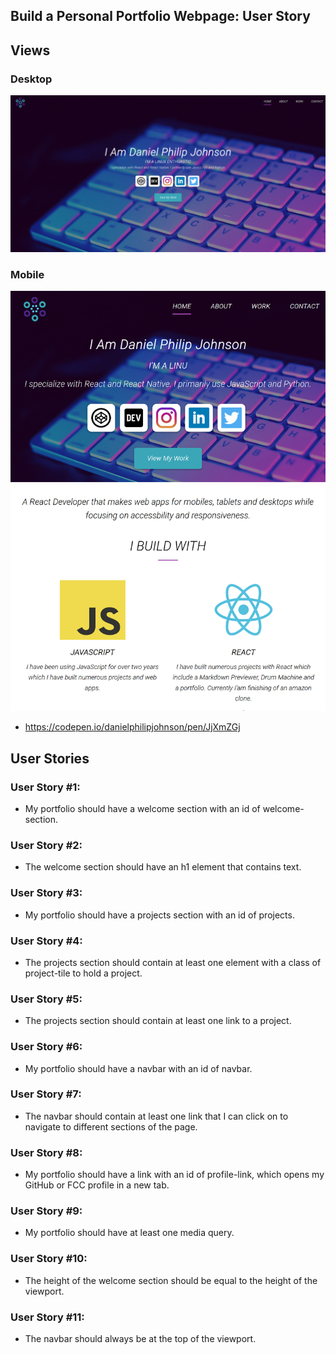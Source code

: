 ## Build a Personal Portfolio Webpage: User Story
## Views

### Desktop
![project](https://raw.githubusercontent.com/danielphilipjohnson/Free-Code-Camp-Portfolio-2018-2019/developmentv0.11/1.Responsive-Web-Design-Certification/5.Personal-Portfolio-Webpage/img/screenshots/portfolio-pc.jpg)


### Mobile
![project](https://raw.githubusercontent.com/danielphilipjohnson/Free-Code-Camp-Portfolio-2018-2019/developmentv0.11/1.Responsive-Web-Design-Certification/5.Personal-Portfolio-Webpage/img/screenshots/portfolio-tablet.jpg)

- https://codepen.io/danielphilipjohnson/pen/JjXmZGj

## User Stories
### User Story #1: 
- My portfolio should have a welcome section with an id of welcome-section.
### User Story #2: 
- The welcome section should have an h1 element that contains text.
### User Story #3: 
- My portfolio should have a projects section with an id of projects.
### User Story #4: 
- The projects section should contain at least one element with a class of project-tile to hold a project.
### User Story #5: 
- The projects section should contain at least one link to a project.
### User Story #6: 
- My portfolio should have a navbar with an id of navbar.
### User Story #7: 
- The navbar should contain at least one link that I can click on to navigate to different sections of the page.
### User Story #8: 
- My portfolio should have a link with an id of profile-link, which opens my GitHub or FCC profile in a new tab.
### User Story #9: 
- My portfolio should have at least one media query.
### User Story #10: 
- The height of the welcome section should be equal to the height of the viewport.
### User Story #11: 
- The navbar should always be at the top of the viewport.
